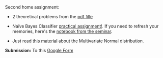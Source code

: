 Second home assignment:
* 2 theoretical problems from the [pdf fille](https://github.com/girafe-ai/msai-statistics/blob/main/week04_random_vectors/Week04_HW_Theory.pdf)

* Naïve Bayes Classifier [practical assignment!](https://github.com/girafe-ai/msai-statistics/blob/main/week02_conditional_probability/MSAI_Probability_Week2_NaiveBayes_HW.ipynb). If you need to refresh your memories, here's the [notebook from the seminar](https://github.com/girafe-ai/msai-statistics/blob/main/week02_conditional_probability/MSAI_Probability_Week2_NaiveBayes_Seminar.ipynb). 

* Just read [this material](https://github.com/girafe-ai/msai-statistics/blob/main/week03_distributions/MSAI_Probability_Week3_MultivariateNormal.ipynb) about the Multivariate Normal distribution.

**Submission:** To this [Google Form](https://forms.gle/hu8hj1k9mhizUMT99)

